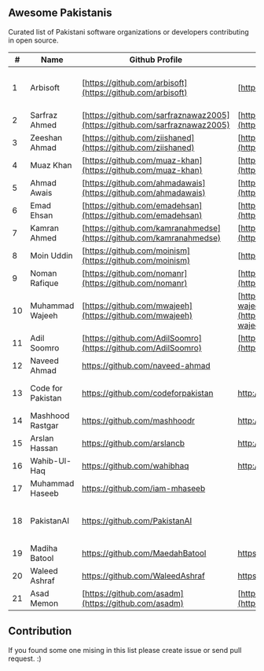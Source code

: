 ## Awesome Pakistanis

Curated list of Pakistani software organizations or developers contributing in open source. 

|#|Name| Github Profile|Website/Blog|Technologies|
|--|--|--|--|--|
|1 | Arbisoft|[https://github.com/arbisoft](https://github.com/arbisoft)|[https://arbisoft.com](https://arbisoft.com/) | Python, JavaScript, Machine Learning
|2 | Sarfraz Ahmed| [https://github.com/sarfraznawaz2005](https://github.com/sarfraznawaz2005)| [https://codeinphp.github.io](https://codeinphp.github.io/)|PHP, JavaScrip
|3| Zeeshan Ahmad | [https://github.com/ziishaned](https://github.com/ziishaned) |[https://twitter.com/ziishaned](https://twitter.com/ziishaned) |PHP, JavaScript
|4| Muaz Khan| [https://github.com/muaz-khan](https://github.com/muaz-khan) |  [https://muazkhan.com](https://muazkhan.com/) | JavaScript
|5| Ahmad Awais|[https://github.com/ahmadawais](https://github.com/ahmadawais)| [https://AhmadAwais.com](https://ahmadawais.com/)|JavaScript, NodeJs
|6| Emad Ehsan | [https://github.com/emadehsan](https://github.com/emadehsan)|[https://traverous.com/@emad](https://traverous.com/@emad)|JavaScript, Python
|7| Kamran Ahmed| [https://github.com/kamranahmedse](https://github.com/kamranahmedse)|[http://twitter.com/kamranahmedse](http://twitter.com/kamranahmedse) | JavaScript, Tutorials
|8| Moin Uddin|[https://github.com/moinism](https://github.com/moinism)| [https://moin.im](https://moin.im/)|JavaScript
|9| Noman Rafique|[https://github.com/nomanr](https://github.com/nomanr)|[https://medium.com/@nomanr](https://medium.com/@nomanr)|Android, Java
|10|Muhammad Wajeeh|[https://github.com/mwajeeh](https://github.com/mwajeeh)|[https://stackoverflow.com/users/826606/m-wajeeh](https://stackoverflow.com/users/826606/m-wajeeh)|Java, Android
|11|Adil Soomro|[https://github.com/AdilSoomro](https://github.com/AdilSoomro)|[http://booleanbites.com](http://booleanbites.com/)|Java, Objective-C
|12|Naveed Ahmad|https://github.com/naveed-ahmad||Ruby, JavaScript
|13|Code for Pakistan|https://github.com/codeforpakistan|http://codeforpakistan.org |PHP, JavaScript, Java
|14|Mashhood Rastgar|https://github.com/mashhoodr|http://imars.info|JavaScript
|15|Arslan Hassan|https://github.com/arslancb|http://clip-bucket.com/|JavaScript, PHP
|16|Wahib-Ul-Haq|https://github.com/wahibhaq|http://wahibhaq.com|Java, Kotlin
|17|Muhammad Haseeb|https://github.com/iam-mhaseeb| |Python
|18|PakistanAI|https://github.com/PakistanAI| |Artificial intelligence, Machine learning
|19|Madiha Batool|https://github.com/MaedahBatool|https://maedahbatool.com| PHP, JavaScript
|20|Waleed Ashraf|https://github.com/WaleedAshraf|https://waleedashraf.me|JavaScript
|21|Asad Memon | [https://github.com/asadm](https://github.com/asadm) |  [https://asadmemon.com/](https://asadmemon.com/) | JavaScript

## Contribution
If you found some one mising in this list please create issue or send pull request. :)
